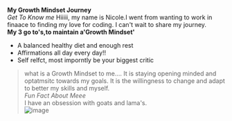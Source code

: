 **My Growth Mindset Journey**   
*Get To Know me*
Hiiiii, my name is Nicole.I went from wanting to work in finaace to finding my love for coding. I can't wait to share my journey.  
**My 3 go to's,to maintain a'Growth Mindset'**
- A balanced healthy diet and enough rest
- Affirmations all day every day!!
- Self relfct, most imporntly be your biggest critic  
>what is a Growth Mindset to me.... It is staying opening minded and optatmsitc towards my goals. It is the willingness to change and adapt to better my skills and myself.  
*Fun Fact About Meee*  
I have an obsession with goats and lama's.  
![image](https://user-images.githubusercontent.com/128368731/226328111-f090688a-1fd8-4618-aeaf-eac791bb25ab.png)

